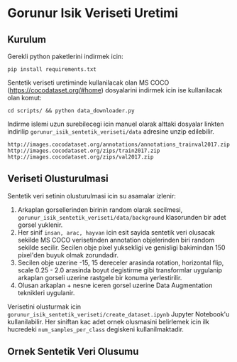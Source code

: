 # Gorunur Isik Veriseti Uretimi
## Kurulum

Gerekli python paketlerini indirmek icin:
```
pip install requirements.txt
```

Sentetik veriseti uretiminde kullanilacak olan MS COCO (https://cocodataset.org/#home) dosyalarini indirmek icin ise kullanilacak olan komut:
```
cd scripts/ && python data_downloader.py
```

Indirme islemi uzun surebilecegi icin manuel olarak alttaki dosyalar linkten indirilip `gorunur_isik_sentetik_veriseti/data` adresine unzip edilebilir.
```
http://images.cocodataset.org/annotations/annotations_trainval2017.zip
http://images.cocodataset.org/zips/train2017.zip
http://images.cocodataset.org/zips/val2017.zip
```

## Veriseti Olusturulmasi

Sentetik veri setinin olusturulmasi icin su asamalar izlenir:

1) Arkaplan gorsellerinden birinin random olarak secilmesi, `gorunur_isik_sentetik_veriseti/data/background` klasorunden bir adet gorsel yuklenir.
2) Her sinif `insan, arac, hayvan` icin esit sayida sentetik veri olusacak sekilde MS COCO verisetinden annotation objelerinden biri random sekilde secilir. Secilen obje pixel yuksekligi ve genisligi bakimindan 150 pixel'den buyuk olmak zorundadir.
3) Secilen obje uzerine -15, 15 dereceler arasinda rotation, horizontal flip, scale 0.25 - 2.0 arasinda boyut degistirme gibi transformlar uygulanip arkaplan gorseli uzerine rastgele bir konuma yerlestirilir.
4) Olusan arkaplan + nesne iceren gorsel uzerine Data Augmentation teknikleri uygulanir.

Verisetini olusturmak icin  `gorunur_isik_sentetik_veriseti/create_dataset.ipynb` Jupyter Notebook'u kullanilabilir. Her siniftan kac adet ornek olusmasini belirlemek icin ilk hucredeki `num_samples_per_class` degiskeni kullanilmaktadir.

## Ornek Sentetik Veri Olusumu


